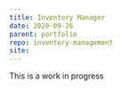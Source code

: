 ```yaml
---
title: Inventory Manager
date: 2020-09-26
parent: portfolio
repo: inventory-management
site:
---
```


This is a work in progress
